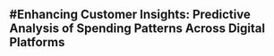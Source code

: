 #Enhancing Customer Insights: Predictive Analysis of Spending Patterns Across Digital Platforms
---
